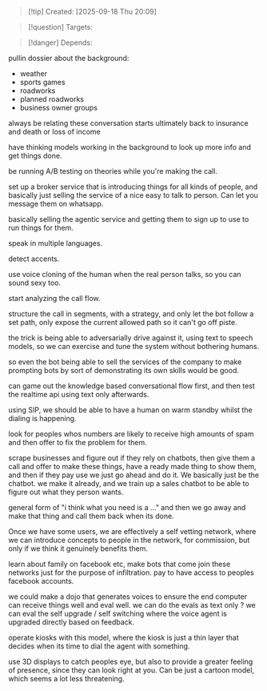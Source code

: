 
>[!tip] Created: [2025-09-18 Thu 20:09]

>[!question] Targets: 

>[!danger] Depends: 

pullin dossier about the background:
- weather
- sports games
- roadworks
- planned roadworks
- business owner groups

always be relating these conversation starts ultimately back to insurance and death or loss of income

have thinking models working in the background to look up  more info and get things done.

be running A/B testing on theories while you're making the call.

set up a broker service that is introducing things for all kinds of people, and basically just selling the service of a nice easy to talk to person.  Can let you message them on whatsapp.

basically selling the agentic service and getting them to sign up to use to run things for them.

speak in multiple languages.

detect accents.

use voice cloning of the human when the real person talks, so you can sound sexy too.

start analyzing the call flow.

structure the call in segments, with a strategy, and only let the bot follow a set path, only expose the current allowed path so it can't go off piste.

the trick is being able to adversarially drive against it, using text to speech models, so we can exercise and tune the system without bothering humans.

so even the bot being able to sell the services of the company to make prompting bots by sort of demonstrating its own skills would be good.

can game out the knowledge based conversational flow first, and then test the realtime api using text only afterwards.

using SIP, we should be able to have a human on warm standby whilst the dialing is happening.

look for peoples whos numbers are likely to receive high amounts of spam and then offer to fix the problem for them.

scrape businesses and figure out if they rely on chatbots, then give them a call and offer to make these things, have a ready made thing to show them, and then if they pay use we just go ahead and do it.  We basically just be the chatbot.  we make it already, and we train up a sales chatbot to be able to figure out what they person wants.

general form of "i think what you need is a ..." and then we go away and make that thing and call them back when its done.

Once we have some users, we are effectively a self vetting network, where we can introduce concepts to people in the network, for commission, but only if we think it genuinely benefits them.

learn about family on facebook etc, make bots that come join these networks just for the purpose of infiltration.
pay to have access to peoples facebook accounts.

we could make a dojo that generates voices to ensure the end computer can receive things well and eval well.
we can do the evals as text only ?
we can eval the self upgrade / self switching where the voice agent is upgraded directly based on feedback.

operate kiosks with this model, where the kiosk is just a thin layer that decides when its time to dial the agent with something.

use 3D displays to catch peoples eye, but also to provide a greater feeling of presence, since they can look right at you.  Can be just a cartoon model, which seems a lot less threatening.